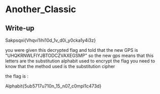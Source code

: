 # Another_Classic

## Write-up

Sakpsqxi{Vhqvi1ihi10d_1v_d0i_y0cka1y4i3z}

you were given this decrypted flag and told that the new GPS is "UHQKRNWLFIYJBTODCZVAXEGSMP"
so the new gps means that this letters are the substitution alphabit used to encrypt the flag 
you need to know that the method used is the substitution cipher 

the flag is :

Alphabit{5ub5717u710n_15_n07_c0mpl1c473d}

